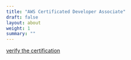 ```yaml
---
title: "AWS Certificated Developer Associate"
draft: false
layout: about
weight: 1
summary: ""
---
```


[verify the certification](https://www.credly.com/badges/ae919944-fa45-4e39-8d90-8758dc3ded02/public_url)